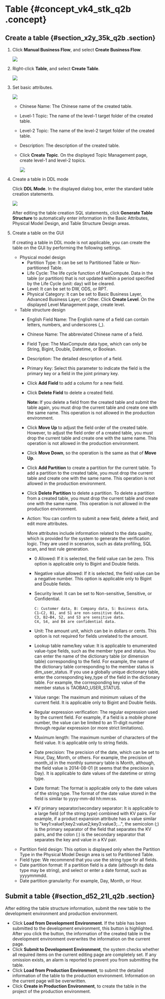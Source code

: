 # Table {#concept_vk4_stk_q2b .concept}

## Create a table {#section_x2y_35k_q2b .section}

1.  Click **Manual Business Flow**, and select **Create Business Flow**.

    ![](http://static-aliyun-doc.oss-cn-hangzhou.aliyuncs.com/assets/img/16319/15525334987961_en-US.png)

2.  Right-click **Table**, and select **Create Table**.

    ![](http://static-aliyun-doc.oss-cn-hangzhou.aliyuncs.com/assets/img/16319/15525334987962_en-US.png)

3.  Set basic attributes.

    ![](http://static-aliyun-doc.oss-cn-hangzhou.aliyuncs.com/assets/img/16319/15525334987963_en-US.png)

    -   Chinese Name: The Chinese name of the created table.
    -   Level-1 Topic: The name of the level-1 target folder of the created table.
    -   Level-2 Topic: The name of the level-2 target folder of the created table.
    -   Description: The description of the created table.
    -   Click **Create Topic**. On the displayed Topic Management page, create level-1 and level-2 topics.

        ![](http://static-aliyun-doc.oss-cn-hangzhou.aliyuncs.com/assets/img/16319/15525334987965_en-US.png)

4.  Create a table in DDL mode

    Click **DDL Mode**. In the displayed dialog box, enter the standard table creation statements.

    ![](http://static-aliyun-doc.oss-cn-hangzhou.aliyuncs.com/assets/img/16319/15525334987966_en-US.png)

    After editing the table creation SQL statements, click **Generate Table Structure** to automatically enter information in the Basic Attributes, Physical Model Design, and Table Structure Design areas.

5.  Create a table on the GUI

    If creating a table in DDL mode is not applicable, you can create the table on the GUI by performing the following settings.

    -   Physical model design
        -   Partition Type: It can be set to Partitioned Table or Non-partitioned Table.
        -   Life Cycle: The life cycle function of MaxCompute. Data in the table \(or partition\) that is not updated within a period specified by the Life Cycle \(unit: day\) will be cleared.
        -   Level: It can be set to DW, ODS, or RPT.
        -   Physical Category: It can be set to Basic Business Layer, Advanced Business Layer, or Other. Click **Create Level**. On the displayed Level Management page, create level.
    -   Table structure design
        -   English Field Name: The English name of a field can contain letters, numbers, and underscores \(\_\).
        -   Chinese Name: The abbreviated Chinese name of a field.
        -   Field Type: The MaxCompute data type, which can only be String, Bigint, Double, Datetime, or Boolean.
        -   Description: The detailed description of a field.
        -   Primary Key: Select this parameter to indicate the field is the primary key or a field in the joint primary key.
        -   Click **Add Field** to add a column for a new field.
        -   Click **Delete Field** to delete a created field.

            **Note:** If you delete a field from the created table and submit the table again, you must drop the current table and create one with the same name. This operation is not allowed in the production environment.

        -   Click **Move Up** to adjust the field order of the created table. However, to adjust the field order of a created table, you must drop the current table and create one with the same name. This operation is not allowed in the production environment.
        -   Click **Move Down**, so the operation is the same as that of **Move Up**.
        -   Click **Add Partition** to create a partition for the current table. To add a partition to the created table, you must drop the current table and create one with the same name. This operation is not allowed in the production environment.
        -   Click **Delete Partition** to delete a partition. To delete a partition from a created table, you must drop the current table and create one with the same name. This operation is not allowed in the production environment.
        -   Action: You can confirm to submit a new field, delete a field, and edit more attributes.

            More attributes include information related to the data quality, which is provided for the system to generate the verification logic. They are used in scenarios, such as data profiling, SQL scan, and test rule generation.

            -   0 Allowed: If it is selected, the field value can be zero. This option is applicable only to Bigint and Double fields.
            -   Negative value allowed: If it is selected, the field value can be a negative number. This option is applicable only to Bigint and Double fields.
            -   Security level: It can be set to Non-sensitive, Sensitive, or Confidential.

                ```
                C: Customer data, B: Company data, S: Business data。 
                C1—C2, B1, and S1 are non-sensitive data.
                C3, B2–B4, S2, and S3 are sensitive data. 
                C4, S4, and B4 are confidential data. 
                ```

            -   Unit: The amount unit, which can be in dollars or cents. This option is not required for fields unrelated to the amount.
            -   Lookup table name/key value: It is applicable to enumerated value-type fields, such as the member type and status. You can enter the name of the dictionary table \(or dimension table\) corresponding to the field. For example, the name of the dictionary table corresponding to the member status is dim\_user\_status. If you use a globally unique dictionary table, enter the corresponding key\_type of the field in the dictionary table. For example, the corresponding key value of the member status is TAOBAO\_USER\_STATUS.
            -   Value range: The maximum and minimum values of the current field. It is applicable only to Bigint and Double fields.
            -   Regular expression verification: The regular expression used by the current field. For example, if a field is a mobile phone number, the value can be limited to an 11-digit number through regular expression \(or more strict limitations\).
            -   Maximum length: The maximum number of characters of the field value. It is applicable only to string fields.
            -   Date precision: The precision of the date, which can be set to Hour, Day, Month, or others. For example, the precision of month\_id in the monthly summary table is Month, although, the field value is 2014-08-01 \(it seems that the precision is Day\). It is applicable to date values of the datetime or string type.
            -   Date format: The format is applicable only to the date values of the string type. The format of the date value stored in the field is similar to yyyy-mm-dd hh:mm:ss.
            -   KV primary separator/secondary separator: It is applicable to a large field \(of the string type\) combined with KV pairs. For example, if a product expansion attribute has a value similar to "key1:value1;key2:value2;key3:value3;...", the semicolon \(;\) is the primary separator of the field that separates the KV pairs, and the colon \(:\) is the secondary separator that separates the key and value in a KV pair.
    -   Partition field design: This option is displayed only when the Partition Type in the Physical Model Design area is set to Partitioned Table.
    -   Field type: We recommend that you use the string type for all fields.
    -   Date partition format: If a partition field is a date \(although its data type may be string\), and select or enter a date format, such as yyyymmmdd.
    -   Date partition granularity: For example, Day, Month, or Hour.

## Submit a table {#section_d52_21l_q2b .section}

After editing the table structure information, submit the new table to the development environment and production environment.

-   Click **Load from Development Environment**. If the table has been submitted to the development environment, this button is highlighted. After you click the button, the information of the created table in the development environment overwrites the information on the current page.
-   Click **Submit to Development Environment**, the system checks whether all required items on the current editing page are completely set. If any omission exists, an alarm is reported to prevent you from submitting the table.
-   Click **Load from Production Environment**, to submit the detailed information of the table to the production environment. Information on the current page will be overwritten.
-   Click **Create in Production Environment**, to create the table in the project of the production environment.

